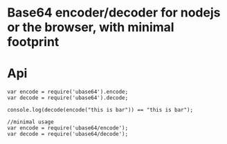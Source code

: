 # Base64 encoder/decoder for nodejs or the browser, with minimal footprint

# Api 

```
var encode = require('ubase64').encode;
var decode = require('ubase64').decode;

console.log(decode(encode("this is bar")) == "this is bar");

//minimal usage
var encode = require('ubase64/encode');
var decode = require('ubase64/decode');

```
